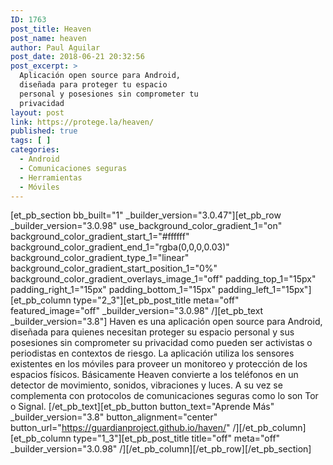 ```yaml
---
ID: 1763
post_title: Heaven
post_name: heaven
author: Paul Aguilar
post_date: 2018-06-21 20:32:56
post_excerpt: >
  Aplicación open source para Android,
  diseñada para proteger tu espacio
  personal y posesiones sin comprometer tu
  privacidad
layout: post
link: https://protege.la/heaven/
published: true
tags: [ ]
categories:
  - Android
  - Comunicaciones seguras
  - Herramientas
  - Móviles
---
```

[et_pb_section bb_built="1" \_builder\_version="3.0.47"][et_pb_row \_builder\_version="3.0.98" use_background_color_gradient_1="on" background_color_gradient_start_1="#ffffff" background_color_gradient_end_1="rgba(0,0,0,0.03)" background_color_gradient_type_1="linear" background_color_gradient_start_position_1="0%" background_color_gradient_overlays_image_1="off" padding_top_1="15px" padding_right_1="15px" padding_bottom_1="15px" padding_left_1="15px"][et_pb_column type="2_3"][et_pb_post_title meta="off" featured_image="off" \_builder\_version="3.0.98" /][et_pb_text \_builder\_version="3.8"] Haven es una aplicación open source para Android, diseñada para quienes necesitan proteger su espacio personal y sus posesiones sin comprometer su privacidad como pueden ser activistas o periodistas en contextos de riesgo. La aplicación utiliza los sensores existentes en los móviles para proveer un monitoreo y protección de los espacios físicos. Básicamente Heaven convierte a los teléfonos en un detector de movimiento, sonidos, vibraciones y luces. A su vez se complementa con protocolos de comunicaciones seguras como lo son Tor o Signal. [/et_pb_text][et_pb_button button_text="Aprende Más" \_builder\_version="3.8" button_alignment="center" button_url="https://guardianproject.github.io/haven/" /][/et_pb_column][et_pb_column type="1_3"][et_pb_post_title title="off" meta="off" \_builder\_version="3.0.98" /][/et_pb_column][/et_pb_row][/et_pb_section]